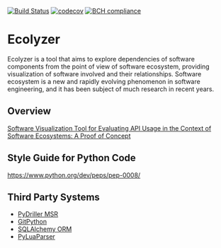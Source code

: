 [![Build Status](https://travis-ci.com/avancinirodrigo/ecolyzer.svg?token=5ZEHUCMbsFiYovGrh5Hp&branch=master)](https://travis-ci.com/avancinirodrigo/ecolyzer)
[![codecov](https://codecov.io/gh/avancinirodrigo/ecolyzer/branch/master/graph/badge.svg?token=s6IQehSnnQ)](https://codecov.io/gh/avancinirodrigo/ecolyzer)
[![BCH compliance](https://bettercodehub.com/edge/badge/avancinirodrigo/ecolyzer?branch=master&token=6d8614cbef4cf7651e3c754b572d8e7fcee2f018)](https://bettercodehub.com/)

# Ecolyzer
Ecolyzer is a tool that aims to explore dependencies of software components from the point of view of software ecosystem, providing visualization of software involved and their relationships. Software ecosystem is a new and rapidly evolving phenomenon in software engineering, and it has been subject of much research in recent years.

## Overview
[Software Visualization Tool for Evaluating API Usage in the Context of Software Ecosystems: A Proof of Concept](https://doi.org/10.1007/978-3-030-58817-5_26)

## Style Guide for Python Code
https://www.python.org/dev/peps/pep-0008/

## Third Party Systems
* [PyDriller MSR](https://pydriller.readthedocs.io/en/latest)
* [GitPython](https://gitpython.readthedocs.io/en/stable/index.html)
* [SQLAlchemy ORM](https://www.sqlalchemy.org)
* [PyLuaParser](https://github.com/boolangery/py-lua-parser)
